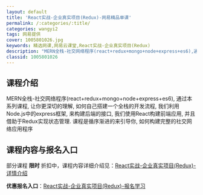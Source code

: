 ```yaml
---
layout: default
title: 'React实战-企业真实项目(Redux)-网易精品单课'
permalink: /:categories/:title/
categories: wangyi2
tags: 网易提供
cover: 1005801026.jpg
keywords: 精选网课,网易云课堂,React实战-企业真实项目(Redux)
description: "MERN全栈-社交网络程序(react+redux+mongo+node+express+es6),通过本系列课程,让你更深切的理解,如何自己搭建一个全栈的开发流程,我们利用Node.js中"
classid: 1005801026
---
```


## 课程介绍

MERN全栈-社交网络程序(react+redux+mongo+node+express+es6), 
通过本系列课程, 让你更深切的理解, 如何自己搭建一个全栈的开发流程, 我们利用Node.js中的express框架, 来构建后端的接口, 我们使用React构建前端应用, 并且借助于Redux实现状态管理. 课程是循序渐进的来引导你, 如何构建完整的社交网络应用程序

## 课程内容与报名入口

部分课程 **限时** 折扣中，课程内容详细介绍见：[React实战-企业真实项目(Redux)-详情介绍](https://study.163.com/course/introduction/1005801026.htm?share=1&shareId=1025206652&utm_campaign=share&utm_medium=iphoneShare&utm_source=&utm_u=1025206652)

**优惠报名入口**：[React实战-企业真实项目(Redux)-报名学习](https://study.163.com/course/introduction/1005801026.htm?share=1&shareId=1025206652&utm_campaign=share&utm_medium=iphoneShare&utm_source=&utm_u=1025206652)

